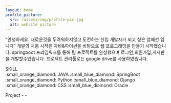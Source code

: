 ```yaml
---
layout: home
profile_picture:
  src: /assets/img/profile-pic.jpg
  alt: website picture
---
```


<p>
"안녕하세요. 새로운것을 두려워하지않고 도전하는 신입 개발자가 되고 싶은 엄혜선 입니다"
개발의 처음 시작은 자바&파이썬을 바탕으로 웹 프로그래밍을 만들기 시작했습니다.
springboot 프레임워크를 통해 팀 프로젝트를 완성했으며 로그인,회원가입,게시판을 개발할수있습니다.
프로젝트 관리툴로는 google drive를 사용하였습니다.
</p>

<p>
SKILL<br>
:small_orange_diamond: JAVA
:small_blue_diamond: SpringBoot
:small_orange_diamond: Python
:small_blue_diamond: Django
:small_orange_diamond: CSS
:small_blue_diamond: Oracle
</p>

<p>
Project
  -
  -
</p>
